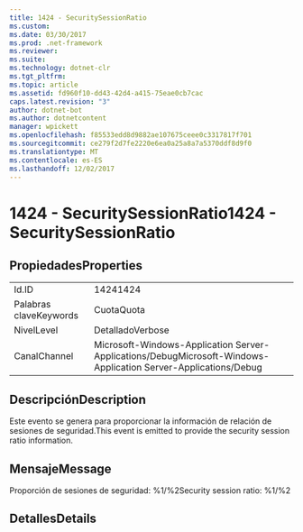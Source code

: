 ```yaml
---
title: 1424 - SecuritySessionRatio
ms.custom: 
ms.date: 03/30/2017
ms.prod: .net-framework
ms.reviewer: 
ms.suite: 
ms.technology: dotnet-clr
ms.tgt_pltfrm: 
ms.topic: article
ms.assetid: fd960f10-dd43-42d4-a415-75eae0cb7cac
caps.latest.revision: "3"
author: dotnet-bot
ms.author: dotnetcontent
manager: wpickett
ms.openlocfilehash: f85533edd8d9882ae107675ceee0c3317817f701
ms.sourcegitcommit: ce279f2d7fe2220e6ea0a25a8a7a5370ddf8d9f0
ms.translationtype: MT
ms.contentlocale: es-ES
ms.lasthandoff: 12/02/2017
---
```

# <a name="1424---securitysessionratio"></a><span data-ttu-id="4fbee-102">1424 - SecuritySessionRatio</span><span class="sxs-lookup"><span data-stu-id="4fbee-102">1424 - SecuritySessionRatio</span></span>
## <a name="properties"></a><span data-ttu-id="4fbee-103">Propiedades</span><span class="sxs-lookup"><span data-stu-id="4fbee-103">Properties</span></span>  
  
|||  
|-|-|  
|<span data-ttu-id="4fbee-104">Id.</span><span class="sxs-lookup"><span data-stu-id="4fbee-104">ID</span></span>|<span data-ttu-id="4fbee-105">1424</span><span class="sxs-lookup"><span data-stu-id="4fbee-105">1424</span></span>|  
|<span data-ttu-id="4fbee-106">Palabras clave</span><span class="sxs-lookup"><span data-stu-id="4fbee-106">Keywords</span></span>|<span data-ttu-id="4fbee-107">Cuota</span><span class="sxs-lookup"><span data-stu-id="4fbee-107">Quota</span></span>|  
|<span data-ttu-id="4fbee-108">Nivel</span><span class="sxs-lookup"><span data-stu-id="4fbee-108">Level</span></span>|<span data-ttu-id="4fbee-109">Detallado</span><span class="sxs-lookup"><span data-stu-id="4fbee-109">Verbose</span></span>|  
|<span data-ttu-id="4fbee-110">Canal</span><span class="sxs-lookup"><span data-stu-id="4fbee-110">Channel</span></span>|<span data-ttu-id="4fbee-111">Microsoft-Windows-Application Server-Applications/Debug</span><span class="sxs-lookup"><span data-stu-id="4fbee-111">Microsoft-Windows-Application Server-Applications/Debug</span></span>|  
  
## <a name="description"></a><span data-ttu-id="4fbee-112">Descripción</span><span class="sxs-lookup"><span data-stu-id="4fbee-112">Description</span></span>  
 <span data-ttu-id="4fbee-113">Este evento se genera para proporcionar la información de relación de sesiones de seguridad.</span><span class="sxs-lookup"><span data-stu-id="4fbee-113">This event is emitted to provide the security session ratio information.</span></span>  
  
## <a name="message"></a><span data-ttu-id="4fbee-114">Mensaje</span><span class="sxs-lookup"><span data-stu-id="4fbee-114">Message</span></span>  
 <span data-ttu-id="4fbee-115">Proporción de sesiones de seguridad: %1/%2</span><span class="sxs-lookup"><span data-stu-id="4fbee-115">Security session ratio: %1/%2</span></span>  
  
## <a name="details"></a><span data-ttu-id="4fbee-116">Detalles</span><span class="sxs-lookup"><span data-stu-id="4fbee-116">Details</span></span>
